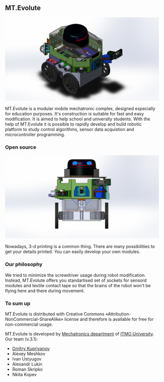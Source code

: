 ## MT.Evolute
![MT.Evolute v.3.1 on wheel module](/img/WM_311.PNG)

MT.Evolute is a modular mobile mechatronic complex, designed especially for education purposes. It's construction is suitable for fast and easy modification. It is aimed to help school and university students. With the help of MT.Evolute it is possible to rapidly develop and build robotic platform to study control algorithms, sensor data acquistion and microcontroller programming.

### Open source
![MT.Evolute v.3.1 on wheel module](/img/WM_312.PNG)

Nowadays, 3-d printing is a common thing. There are many possibilities to get your details printed. You can easily develop your own modules.

### Our philosophy

We tried to minimize the screwdriver usage during robot modification. Instead, MT.Evolute offers you standartised set of sockets for sensord modules and textile contact tape so that the brains of the robot won't be flying here and there during movement.

### To sum up

MT.Evolute is distributed with Creative Commons «Attribution-NonCommercial-ShareAlike» license and therefore is available for free for non-commercial usage.

MT.Evolute is developed by [Mechatronics department](http://mt.ifmo.ru) of [ITMO University](http://ifmo.ru). Our team (v.3.1):
- [Dmitry Kupriyanov](http://kuprianov.su)
- Alexey Meshkov
- Ivan Ustyugov
- Alexandr Lukin
- Roman Skripko
- Nkita Kopev


